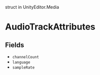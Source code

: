 struct in UnityEditor.Media
# AudioTrackAttributes

## Fields
- `channelCount`
- `language`
- `sampleRate`
